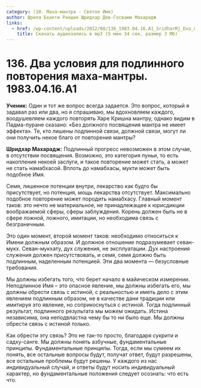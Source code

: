 ```yaml
---
category: (10. Маха-мантра - Святое Имя)
author: Шрила Бхакти Ракшак Шридхар Дев-Госвами Махарадж
links:
  - href: /wp-content/uploads/2012/08/136_1983.04.16.A1_SridharMj_Dva_usloviya_dlya_podlinnogo_povtoreniya_maha-mantry.mp3
    title: Скачать аудиозапись в mp3 (5 мин 34 сек, размер 3 Мб)
---
```


# 136. Два условия для подлинного повторения маха-мантры. 1983.04.16.A1

**Ученик:** Один и тот же вопрос всегда задается. Это вопрос, который я задавал раз или два, но я спрашиваю, мы вдохновляем каждого, воодушевляем каждого повторять Харе Кришна мантру, однако видим в Падма-пуране сказано: «Без должного посвящения мантра не имеет эффекта». Те, кто лишены подлинной связи, должной связи, могут ли они получить некое благо от повторения мантры?

**Шридхар Махарадж:** Подлинный прогресс невозможен в этом случае, в отсутствии посвящения. Возможно, это категория пуньи, то есть накопления некоей заслуги, и такое повторение может стать, а может не стать намабхасой. Вплоть до намабхасы, мукти может быть подобное Имя.

Семя, лишенное потенции внутри, лекарство как будто бы присутствует, но потенция, мощь лекарства отсутствует. Максимально подобное повторение может породить намабхасу. Главный момент таков: это нечто не материальное, не принадлежащее к юрисдикции воображаемой сферы, сферы заблуждения. Корень должен быть не в сфере ложной, ложного, имитации, но необходима связь с безграничным.

Это один момент, второй момент таков: необходимо относиться к Имени должным образом. И должное отношение подразумевает севан-мукх. Севан-мукхату, дух служения, не эксплуатации. Дух настроения служения должен присутствовать, и семя, семя должно быть подлинным, наделенным потенцией. Эти два момента — безусловные требования.

Мы должны избегать того, что берет начало в майическом измерении. Неподлинное Имя – это опасное явление, мы должны избегать его, мы должны обрести связь с истиной, с реальностью и иметь дело с этим явлением подлинным образом, не в качестве дани традиции или имитируя это явление, но соприкоснуться с истиной. Тогда подлинный результат, подлинного результата мы можем ожидать. Истина независима, она неподвластна чему бы то ни было еще. Мы должны обрести связь с истиной только.

Как обрести эту связь? Это не так-то просто, благодаря сукрити и садху-санге. Мы должны понять азбучные, фундаментальные принципы. Фундаментальные принципы. Тогда, если мы сумеем их понять, все остальные вопросы будут, получат ответ, будут разрешены, все остальные проблемы будут решены. У каждого из нас индивидуальный случай, и ответы будут носить индивидуальный характер, но фундаментальные положения следует осознать: что есть что.

